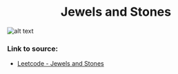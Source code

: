 <h1 align="center">Jewels and Stones</h1>

![alt text](https://images2.imgbox.com/b3/38/DrQxduql_o.png?raw=true)

### Link to source: 
- <a href="https://leetcode.com/problems/jewels-and-stones/">Leetcode - Jewels and Stones</a>

